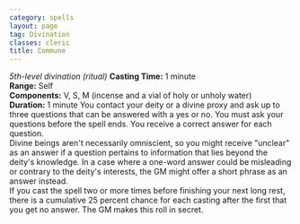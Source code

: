 ```yaml
---
category: spells
layout: page
tag: Divination
classes: cleric
title: Commune 
---
```

_5th-level divination (ritual)_ 
**Casting Time:** 1 minute    
**Range:** Self    
**Components:** V, S, M (incense and a vial of holy or unholy water)    
**Duration:** 1 minute 
You contact your deity or a divine proxy and ask up to three questions that can be answered with a yes or no. You must ask your questions before the spell ends. You receive a correct answer for each question.    
Divine beings aren't necessarily omniscient, so you might receive "unclear" as an answer if a question pertains to information that lies beyond the deity's knowledge. In a case where a one-word answer could be misleading or contrary to the deity's interests, the GM might offer a short phrase as an answer instead.    
If you cast the spell two or more times before finishing your next long rest, there is a cumulative 25 percent chance for each casting after the first that you get no answer. The GM makes this roll in secret. 